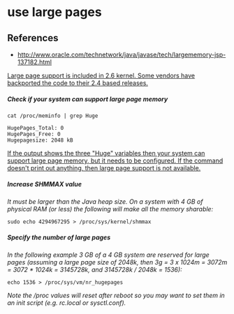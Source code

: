 # use large pages

## References
* http://www.oracle.com/technetwork/java/javase/tech/largememory-jsp-137182.html

[Large page support is included in 2.6 kernel. Some vendors have backported the code to their 2.4 based releases.](http://www.oracle.com/technetwork/java/javase/tech/largememory-jsp-137182.html)

##### Check if your system can support large page memory
```
cat /proc/meminfo | grep Huge 
```
```
HugePages_Total: 0 
HugePages_Free: 0 
Hugepagesize: 2048 kB 
```

[If the output shows the three "Huge" variables then your system can support large page memory, but it needs to be configured. If the command doesn't print out anything, then large page support is not available.](http://www.oracle.com/technetwork/java/javase/tech/largememory-jsp-137182.html)


##### Increase SHMMAX value
*It must be larger than the Java heap size. On a system with 4 GB of physical RAM (or less) the following will make all the memory sharable:*
```
sudo echo 4294967295 > /proc/sys/kernel/shmmax 
```

##### Specify the number of large pages 
*In the following example 3 GB of a 4 GB system are reserved for large pages (assuming a large page size of 2048k, then 3g = 3 x 1024m = 3072m = 3072 * 1024k = 3145728k, and 3145728k / 2048k = 1536):*
```
echo 1536 > /proc/sys/vm/nr_hugepages 
```

*Note the /proc values will reset after reboot so you may want to set them in an init script (e.g. rc.local or sysctl.conf).*
